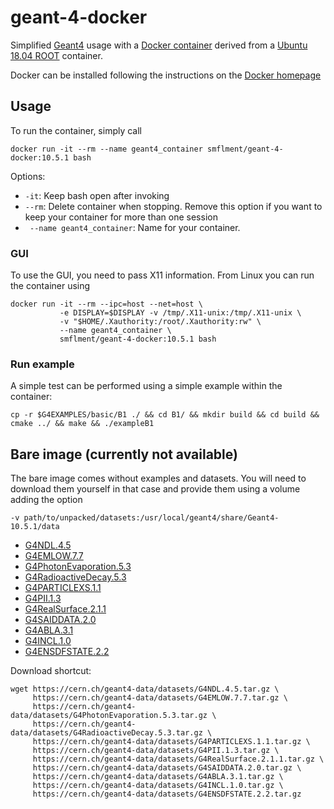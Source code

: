 # geant-4-docker
Simplified [Geant4](https://geant4.web.cern.ch/) usage with a [Docker container](https://cloud.docker.com/repository/docker/smflment/geant-4-docker/general) derived from a [Ubuntu 18.04 ROOT](https://cloud.docker.com/repository/docker/smflment/root-docker) container.

Docker can be installed following the instructions on the [Docker homepage](https://docs.docker.com/install/linux/docker-ce/ubuntu/)

## Usage

To run the container, simply call
```
docker run -it --rm --name geant4_container smflment/geant-4-docker:10.5.1 bash
```
Options:
- ``` -it ```: Keep bash open after invoking
- ``` --rm ```: Delete container when stopping. Remove this option if you want to keep your container for more than one session
- ``` --name geant4_container```: Name for your container.

### GUI

To use the GUI, you need to pass X11 information. From Linux you can run the container using
```
docker run -it --rm --ipc=host --net=host \
           -e DISPLAY=$DISPLAY -v /tmp/.X11-unix:/tmp/.X11-unix \
           -v "$HOME/.Xauthority:/root/.Xauthority:rw" \
           --name geant4_container \
           smflment/geant-4-docker:10.5.1 bash
```
### Run example

A simple test can be performed using a simple example within the container:
```
cp -r $G4EXAMPLES/basic/B1 ./ && cd B1/ && mkdir build && cd build && cmake ../ && make && ./exampleB1
```

## Bare image (currently not available)

The bare image comes without examples and datasets. You will need to download them yourself in that case and provide them using a volume adding the option
```
-v path/to/unpacked/datasets:/usr/local/geant4/share/Geant4-10.5.1/data
```

- [G4NDL.4.5](https://cern.ch/geant4-data/datasets/G4NDL.4.5.tar.gz)
- [G4EMLOW.7.7](https://cern.ch/geant4-data/datasets/G4EMLOW.7.7.tar.gz)
- [G4PhotonEvaporation.5.3](https://cern.ch/geant4-data/datasets/G4PhotonEvaporation.5.3.tar.gz)
- [G4RadioactiveDecay.5.3](https://cern.ch/geant4-data/datasets/G4RadioactiveDecay.5.3.tar.gz)
- [G4PARTICLEXS.1.1](https://cern.ch/geant4-data/datasets/G4PARTICLEXS.1.1.tar.gz)
- [G4PII.1.3](https://cern.ch/geant4-data/datasets/G4PII.1.3.tar.gz)
- [G4RealSurface.2.1.1](https://cern.ch/geant4-data/datasets/G4RealSurface.2.1.1.tar.gz)
- [G4SAIDDATA.2.0](https://cern.ch/geant4-data/datasets/G4SAIDDATA.2.0.tar.gz)
- [G4ABLA.3.1](https://cern.ch/geant4-data/datasets/G4ABLA.3.1.tar.gz)
- [G4INCL.1.0](https://cern.ch/geant4-data/datasets/G4INCL.1.0.tar.gz)
- [G4ENSDFSTATE.2.2](https://cern.ch/geant4-data/datasets/G4ENSDFSTATE.2.2.tar.gz)

Download shortcut:
```
wget https://cern.ch/geant4-data/datasets/G4NDL.4.5.tar.gz \
     https://cern.ch/geant4-data/datasets/G4EMLOW.7.7.tar.gz \
     https://cern.ch/geant4-data/datasets/G4PhotonEvaporation.5.3.tar.gz \
     https://cern.ch/geant4-data/datasets/G4RadioactiveDecay.5.3.tar.gz \
     https://cern.ch/geant4-data/datasets/G4PARTICLEXS.1.1.tar.gz \
     https://cern.ch/geant4-data/datasets/G4PII.1.3.tar.gz \
     https://cern.ch/geant4-data/datasets/G4RealSurface.2.1.1.tar.gz \
     https://cern.ch/geant4-data/datasets/G4SAIDDATA.2.0.tar.gz \
     https://cern.ch/geant4-data/datasets/G4ABLA.3.1.tar.gz \
     https://cern.ch/geant4-data/datasets/G4INCL.1.0.tar.gz \
     https://cern.ch/geant4-data/datasets/G4ENSDFSTATE.2.2.tar.gz
```

           
